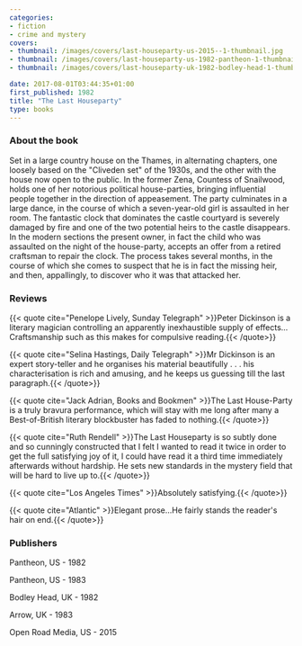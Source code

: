 ```yaml
---
categories:
- fiction
- crime and mystery
covers:
- thumbnail: /images/covers/last-houseparty-us-2015--1-thumbnail.jpg
- thumbnail: /images/covers/last-houseparty-us-1982-pantheon-1-thumbnail.jpg
- thumbnail: /images/covers/last-houseparty-uk-1982-bodley-head-1-thumbnail.jpg

date: 2017-08-01T03:44:35+01:00
first_published: 1982
title: "The Last Houseparty"
type: books
---
```

### About the book
Set in a large country house on the Thames, in alternating chapters, one loosely based on the "Cliveden set" of the 1930s, and the other with the house now open to the public. In the former Zena, Countess of Snailwood, holds one of her notorious political house-parties, bringing influential people together in the direction of appeasement. The party culminates in a large dance, in the course of which a seven-year-old girl is assaulted in her room. The fantastic clock that dominates the castle courtyard is severely damaged by fire and one of the two potential heirs to the castle disappears. In the modern sections the present owner, in fact the child who was assaulted on the night of the house-party, accepts an offer from a retired craftsman to repair the clock. The process takes several months, in the course of which she comes to suspect that he is in fact the missing heir, and then, appallingly, to discover who it was that attacked her.
### Reviews

{{< quote cite="Penelope Lively, Sunday Telegraph" >}}Peter Dickinson is a literary magician controlling an apparently inexhaustible supply of effects... Craftsmanship such as this makes for compulsive reading.{{< /quote>}}

{{< quote cite="Selina Hastings, Daily Telegraph" >}}Mr Dickinson is an expert story-teller and he organises his material beautifully . . . his characterisation is rich and amusing, and he keeps us guessing till the last paragraph.{{< /quote>}}

{{< quote cite="Jack Adrian, Books and Bookmen" >}}The Last House-Party is a truly bravura performance, which will stay with me long after many a Best-of-British literary blockbuster has faded to nothing.{{< /quote>}}

{{< quote cite="Ruth Rendell" >}}The Last Houseparty is so subtly done and so cunningly constructed that I felt I wanted to read it twice in order to get the full satisfying joy of it, I could have read it a third time immediately afterwards without hardship. He sets new standards in the mystery field that will be hard to live up to.{{< /quote>}}

{{< quote cite="Los Angeles Times" >}}Absolutely satisfying.{{< /quote>}}

{{< quote cite="Atlantic" >}}Elegant prose...He fairly stands the reader's hair on end.{{< /quote>}}

### Publishers

Pantheon, US - 1982

Pantheon, US - 1983

Bodley Head, UK - 1982

Arrow, UK - 1983

Open Road Media, US - 2015
